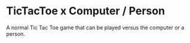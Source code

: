 # TicTacToe x Computer / Person
A normal Tic Tac Toe game that can be played versus the computer or a person.
